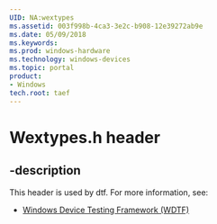 ```yaml
---
UID: NA:wextypes
ms.assetid: 003f998b-4ca3-3e2c-b908-12e39272ab9e
ms.date: 05/09/2018
ms.keywords: 
ms.prod: windows-hardware
ms.technology: windows-devices
ms.topic: portal
product:
- Windows
tech.root: taef
---
```


# Wextypes.h header


## -description


This header is used by dtf. For more information, see:

- [Windows Device Testing Framework (WDTF)](../_dtf/index.md)
